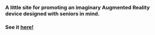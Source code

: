 ### A little site for promoting an imaginary Augmented Reality device designed with seniors in mind.

### See it [here!](https://j-kincaid.github.io/emerging-tech/)


